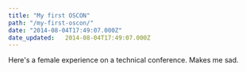 ```yaml
---
title: "My first OSCON"
path: "/my-first-oscon/"
date: "2014-08-04T17:49:07.000Z"
date_updated:   2014-08-04T17:49:07.000Z
---
```


Here's a female experience on a technical conference. Makes me sad.
